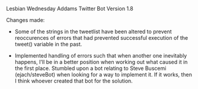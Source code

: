 Lesbian Wednesday Addams Twitter Bot
Version 1.8

Changes made:
    
* Some of the strings in the tweetlist have been altered to prevent reoccurences of errors that had prevented successful execution of the tweet() variable in the past.

* Implemented handling of errors such that when another one inevitably happens, I'll be in a better position when working out what caused it in the first place. Stumbled upon a bot relating to Steve Buscemi (ejach/steveBot) when looking for a way to implement it. If it works, then I think whoever created that bot for the solution.